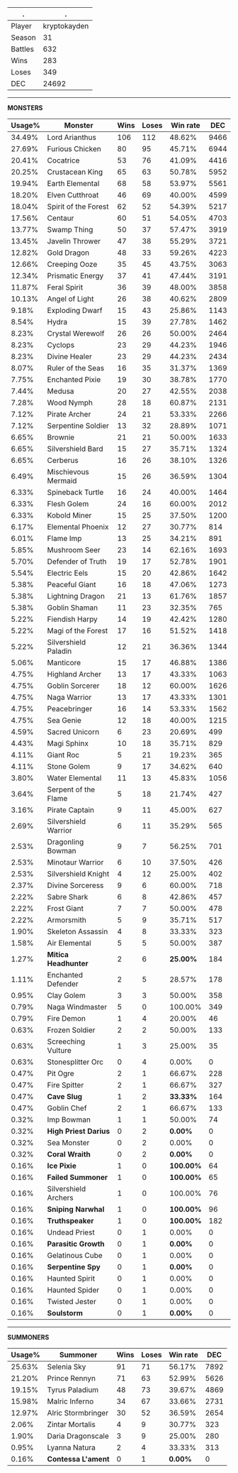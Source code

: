 .|.
|-|-
Player|kryptokayden
Season|31
Battles|632
Wins|283
Loses|349
DEC|24692

---
**MONSTERS**

Usage%|Monster|Wins|Loses|Win rate|DEC|
-|-|-|-|-|-|
34.49%|Lord Arianthus|106|112|48.62%|9466|
27.69%|Furious Chicken|80|95|45.71%|6944|
20.41%|Cocatrice|53|76|41.09%|4416|
20.25%|Crustacean King|65|63|50.78%|5952|
19.94%|Earth Elemental|68|58|53.97%|5561|
18.20%|Elven Cutthroat|46|69|40.00%|4599|
18.04%|Spirit of the Forest|62|52|54.39%|5217|
17.56%|Centaur|60|51|54.05%|4703|
13.77%|Swamp Thing|50|37|57.47%|3919|
13.45%|Javelin Thrower|47|38|55.29%|3721|
12.82%|Gold Dragon|48|33|59.26%|4223|
12.66%|Creeping Ooze|35|45|43.75%|3063|
12.34%|Prismatic Energy|37|41|47.44%|3191|
11.87%|Feral Spirit|36|39|48.00%|3858|
10.13%|Angel of Light|26|38|40.62%|2809|
9.18%|Exploding Dwarf|15|43|25.86%|1143|
8.54%|Hydra|15|39|27.78%|1462|
8.23%|Crystal Werewolf|26|26|50.00%|2464|
8.23%|Cyclops|23|29|44.23%|1946|
8.23%|Divine Healer|23|29|44.23%|2434|
8.07%|Ruler of the Seas|16|35|31.37%|1369|
7.75%|Enchanted Pixie|19|30|38.78%|1770|
7.44%|Medusa|20|27|42.55%|2038|
7.28%|Wood Nymph|28|18|60.87%|2131|
7.12%|Pirate Archer|24|21|53.33%|2266|
7.12%|Serpentine Soldier|13|32|28.89%|1071|
6.65%|Brownie|21|21|50.00%|1633|
6.65%|Silvershield Bard|15|27|35.71%|1324|
6.65%|Cerberus|16|26|38.10%|1326|
6.49%|Mischievous Mermaid|15|26|36.59%|1304|
6.33%|Spineback Turtle|16|24|40.00%|1464|
6.33%|Flesh Golem|24|16|60.00%|2012|
6.33%|Kobold Miner|15|25|37.50%|1200|
6.17%|Elemental Phoenix|12|27|30.77%|814|
6.01%|Flame Imp|13|25|34.21%|891|
5.85%|Mushroom Seer|23|14|62.16%|1693|
5.70%|Defender of Truth|19|17|52.78%|1901|
5.54%|Electric Eels|15|20|42.86%|1642|
5.38%|Peaceful Giant|16|18|47.06%|1273|
5.38%|Lightning Dragon|21|13|61.76%|1857|
5.38%|Goblin Shaman|11|23|32.35%|765|
5.22%|Fiendish Harpy|14|19|42.42%|1280|
5.22%|Magi of the Forest|17|16|51.52%|1418|
5.22%|Silvershield Paladin|12|21|36.36%|1344|
5.06%|Manticore|15|17|46.88%|1386|
4.75%|Highland Archer|13|17|43.33%|1063|
4.75%|Goblin Sorcerer|18|12|60.00%|1626|
4.75%|Naga Warrior|13|17|43.33%|1301|
4.75%|Peacebringer|16|14|53.33%|1562|
4.75%|Sea Genie|12|18|40.00%|1215|
4.59%|Sacred Unicorn|6|23|20.69%|499|
4.43%|Magi Sphinx|10|18|35.71%|829|
4.11%|Giant Roc|5|21|19.23%|365|
4.11%|Stone Golem|9|17|34.62%|640|
3.80%|Water Elemental|11|13|45.83%|1056|
3.64%|Serpent of the Flame|5|18|21.74%|427|
3.16%|Pirate Captain|9|11|45.00%|627|
2.69%|Silvershield Warrior|6|11|35.29%|565|
2.53%|Dragonling Bowman|9|7|56.25%|701|
2.53%|Minotaur Warrior|6|10|37.50%|426|
2.53%|Silvershield Knight|4|12|25.00%|402|
2.37%|Divine Sorceress|9|6|60.00%|718|
2.22%|Sabre Shark|6|8|42.86%|457|
2.22%|Frost Giant|7|7|50.00%|478|
2.22%|Armorsmith|5|9|35.71%|517|
1.90%|Skeleton Assassin|4|8|33.33%|323|
1.58%|Air Elemental|5|5|50.00%|387|
1.27%|**Mitica Headhunter**|2|6|**25.00%**|184|
1.11%|Enchanted Defender|2|5|28.57%|178|
0.95%|Clay Golem|3|3|50.00%|358|
0.79%|Naga Windmaster|5|0|100.00%|349|
0.79%|Fire Demon|1|4|20.00%|46|
0.63%|Frozen Soldier|2|2|50.00%|133|
0.63%|Screeching Vulture|1|3|25.00%|35|
0.63%|Stonesplitter Orc|0|4|0.00%|0|
0.47%|Pit Ogre|2|1|66.67%|228|
0.47%|Fire Spitter|2|1|66.67%|327|
0.47%|**Cave Slug**|1|2|**33.33%**|164|
0.47%|Goblin Chef|2|1|66.67%|133|
0.32%|Imp Bowman|1|1|50.00%|74|
0.32%|**High Priest Darius**|0|2|**0.00%**|0|
0.32%|Sea Monster|0|2|0.00%|0|
0.32%|**Coral Wraith**|0|2|**0.00%**|0|
0.16%|**Ice Pixie**|1|0|**100.00%**|64|
0.16%|**Failed Summoner**|1|0|**100.00%**|65|
0.16%|Silvershield Archers|1|0|100.00%|76|
0.16%|**Sniping Narwhal**|1|0|**100.00%**|96|
0.16%|**Truthspeaker**|1|0|**100.00%**|182|
0.16%|Undead Priest|0|1|0.00%|0|
0.16%|**Parasitic Growth**|0|1|**0.00%**|0|
0.16%|Gelatinous Cube|0|1|0.00%|0|
0.16%|**Serpentine Spy**|0|1|**0.00%**|0|
0.16%|Haunted Spirit|0|1|0.00%|0|
0.16%|Haunted Spider|0|1|0.00%|0|
0.16%|Twisted Jester|0|1|0.00%|0|
0.16%|**Soulstorm**|0|1|**0.00%**|0|

---
**SUMMONERS**

Usage%|Summoner|Wins|Loses|Win rate|DEC|
-|-|-|-|-|-|
25.63%|Selenia Sky|91|71|56.17%|7892|
21.20%|Prince Rennyn|71|63|52.99%|5626|
19.15%|Tyrus Paladium|48|73|39.67%|4869|
15.98%|Malric Inferno|34|67|33.66%|2731|
12.97%|Alric Stormbringer|30|52|36.59%|2654|
2.06%|Zintar Mortalis|4|9|30.77%|323|
1.90%|Daria Dragonscale|3|9|25.00%|280|
0.95%|Lyanna Natura|2|4|33.33%|313|
0.16%|**Contessa L'ament**|0|1|**0.00%**|0|
